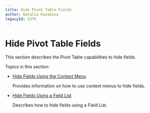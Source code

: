 ```yaml
---
title: Hide Pivot Table Fields
author: Natalia Kazakova
legacyId: 5375
---
```

# Hide Pivot Table Fields
This section describes the Pivot Table capabilities to hide fields.

Topics in this section:
* [Hide Fields Using the Context Menu](hide-fields/hide-fields-using-the-context-menu.md)
	
	Provides information on how to use context menus to hide fields.
* [Hide Fields Using a Field List](hide-fields/hide-fields-using-a-field-list.md)
	
	Describes how to hide fields using a Field List.